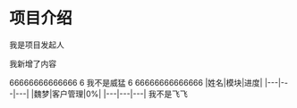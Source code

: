 
# 项目介绍


我是项目发起人

我新增了内容

66666666666666
6 我不是威猛 6
66666666666666
|姓名|模块|进度|
|---|---|---|
|魏梦|客户管理|0%|
|---|---|---|
我不是飞飞
